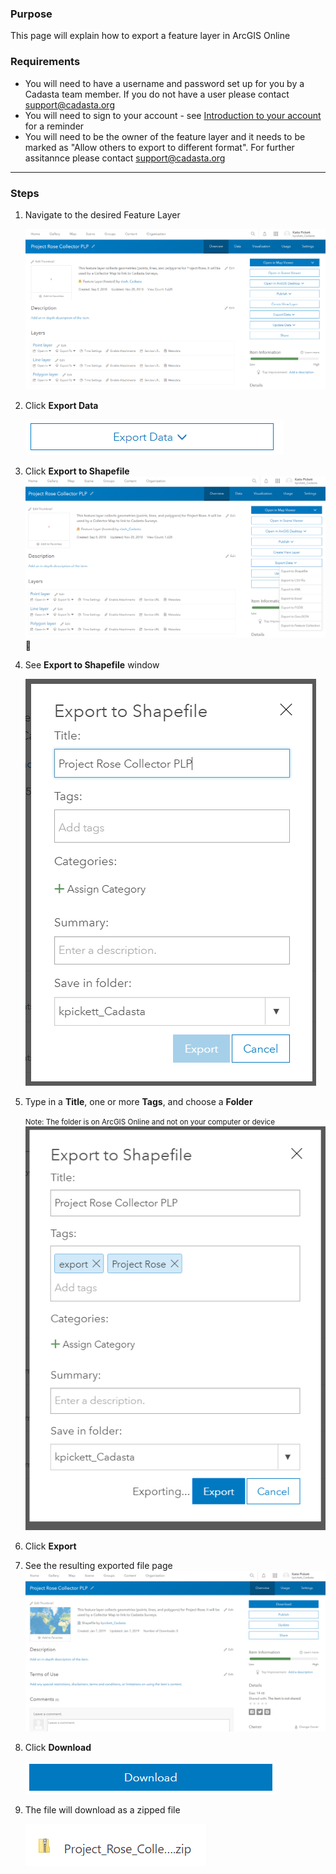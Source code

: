### Purpose

This page will explain how to export a feature layer in ArcGIS Online

### Requirements

* You will need to have a username and password set up for you by a Cadasta team member. If you do not have a user please contact support@cadasta.org
* You will need to sign to your account - see [Introduction to your account](intro_to_account/index.md) for a reminder
* You will need to be the owner of the feature layer and it needs to be marked as "Allow others to export to different format". For further assitannce please contact support@cadasta.org

-----

### Steps


1.	Navigate to the desired Feature Layer

    ![](imgs/image6.png)

2.	Click **Export Data**

    ![](imgs/image5.png)

3.	Click **Export to Shapefile**
![](imgs/image8.png)

4.	See **Export to Shapefile** window

    ![](imgs/image1.png)

5.	Type in a **Title**, one or more **Tags**, and choose a **Folder**

    <small>Note: The folder is on ArcGIS Online and not on your computer or device</small>
![](imgs/image7.png)

1. Click **Export**
7.	See the resulting exported file page
![](imgs/image4.png)

8.	Click **Download**

    ![](imgs/image3.png)

9.	The file will download as a zipped file

    ![](imgs/image2.png)

